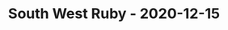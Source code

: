 ---
layout: post
title: South West Ruby - 2020-12-15
datetime: '2020-12-15 19:00:00 +0000'
name: South West Ruby
external_url: https://www.meetup.com/south-west-ruby/events/274964649/
online_event: true
year_month: 2020-12
---